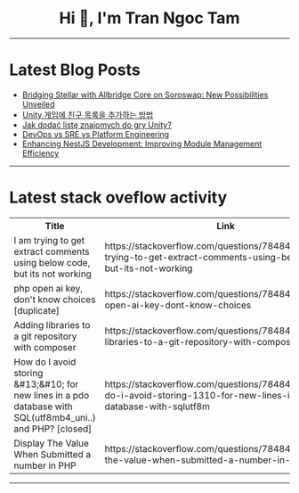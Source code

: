 <h1 align="center">Hi 👋, I'm Tran Ngoc Tam</h1>

---

# Latest Blog Posts 
<!-- BLOG-POST-LIST:START -->
- [Bridging Stellar with Allbridge Core on Soroswap: New Possibilities Unveiled](https://dev.to/soroswap/bridging-stellar-with-allbridge-core-on-soroswap-new-possibilities-unveiled-1j78)
- [Unity 게임에 친구 목록을 추가하는 방법](https://dev.to/pubnub-ko/unity-geime-cingu-mogrogeul-cugahaneun-bangbeob-1a4o)
- [Jak dodać listę znajomych do gry Unity?](https://dev.to/pubnub-pl/jak-dodac-liste-znajomych-do-gry-unity-27p7)
- [DevOps vs SRE vs Platform Engineering](https://dev.to/samuel_tobaoyetola_c2ad5/devops-vs-sre-vs-platform-engineering-cpk)
- [Enhancing NestJS Development: Improving Module Management Efficiency](https://dev.to/amirfakour/enhancing-nestjs-development-improving-module-management-efficiency-5el0)
<!-- BLOG-POST-LIST:END -->

---

# Latest stack oveflow activity
<table>
  <tr><th>Title</th><th>Link</th></tr>
  <!-- STACKOVERFLOW:START --><tr><td>I am trying to get extract comments using below code, but its not working</td><td>https://stackoverflow.com/questions/78484508/i-am-trying-to-get-extract-comments-using-below-code-but-its-not-working</td></tr><tr><td>php open ai key, don&#39;t know choices [duplicate]</td><td>https://stackoverflow.com/questions/78484476/php-open-ai-key-dont-know-choices</td></tr><tr><td>Adding libraries to a git repository with composer</td><td>https://stackoverflow.com/questions/78484394/adding-libraries-to-a-git-repository-with-composer</td></tr><tr><td>How do I avoid storing &amp;#13;&amp;#10; for new lines in a pdo database with SQL&lpar;utf8mb4_uni..&rpar; and PHP? [closed]</td><td>https://stackoverflow.com/questions/78484350/how-do-i-avoid-storing-1310-for-new-lines-in-a-pdo-database-with-sqlutf8m</td></tr><tr><td>Display The Value When Submitted a number in PHP</td><td>https://stackoverflow.com/questions/78484268/display-the-value-when-submitted-a-number-in-php</td></tr><!-- STACKOVERFLOW:END -->
</table>

---


